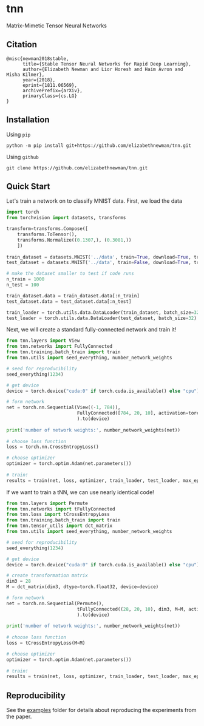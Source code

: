 # tnn
Matrix-Mimetic Tensor Neural Networks 

## Citation
```
@misc{newman2018stable,
      title={Stable Tensor Neural Networks for Rapid Deep Learning}, 
      author={Elizabeth Newman and Lior Horesh and Haim Avron and Misha Kilmer},
      year={2018},
      eprint={1811.06569},
      archivePrefix={arXiv},
      primaryClass={cs.LG}
}
```

## Installation

Using `pip`
```console
python -m pip install git+https://github.com/elizabethnewman/tnn.git
```

Using `github`
```console
git clone https://github.com/elizabethnewman/tnn.git
```

## Quick Start

Let's train a network on to classify MNIST data.  First, we load the data
```python
import torch
from torchvision import datasets, transforms

transform=transforms.Compose([
    transforms.ToTensor(),
    transforms.Normalize((0.1307,), (0.3081,))
    ])
    
train_dataset = datasets.MNIST('../data', train=True, download=True, transform=transform)
test_dataset = datasets.MNIST('../data', train=False, download=True, transform=transform)

# make the dataset smaller to test if code runs
n_train = 1000
n_test = 100

train_dataset.data = train_dataset.data[:n_train]
test_dataset.data = test_dataset.data[:n_test]

train_loader = torch.utils.data.DataLoader(train_dataset, batch_size=32)
test_loader = torch.utils.data.DataLoader(test_dataset, batch_size=32)
```

Next, we will create a standard fully-connected network and train it!
```python
from tnn.layers import View
from tnn.networks import FullyConnected
from tnn.training.batch_train import train
from tnn.utils import seed_everything, number_network_weights

# seed for reproducibility
seed_everything(1234)

# get device
device = torch.device("cuda:0" if torch.cuda.is_available() else "cpu")

# form network
net = torch.nn.Sequential(View((-1, 784)), 
                          FullyConnected([784, 20, 10], activation=torch.nn.Tanh())
                          ).to(device)
                          
print('number of network weights:', number_network_weights(net))                       
                          
# choose loss function
loss = torch.nn.CrossEntropyLoss()

# choose optimizer
optimizer = torch.optim.Adam(net.parameters())
                    
# train!
results = train(net, loss, optimizer, train_loader, test_loader, max_epochs=10, verbose=True, device=device)
```

If we want to train a tNN, we can use nearly identical code!
```python
from tnn.layers import Permute
from tnn.networks import tFullyConnected
from tnn.loss import tCrossEntropyLoss
from tnn.training.batch_train import train
from tnn.tensor_utils import dct_matrix
from tnn.utils import seed_everything, number_network_weights

# seed for reproducibility
seed_everything(1234)

# get device
device = torch.device("cuda:0" if torch.cuda.is_available() else "cpu")

# create transformation matrix
dim3 = 28
M = dct_matrix(dim3, dtype=torch.float32, device=device)

# form network
net = torch.nn.Sequential(Permute(), 
                          tFullyConnected((28, 20, 10), dim3, M=M, activation=torch.nn.Tanh())
                          ).to(device)
                          
print('number of network weights:', number_network_weights(net))                       
                          
# choose loss function
loss = tCrossEntropyLoss(M=M)

# choose optimizer
optimizer = torch.optim.Adam(net.parameters())
                    
# train!
results = train(net, loss, optimizer, train_loader, test_loader, max_epochs=10, verbose=True, device=device)
```

## Reproducibility

See the [examples](https://github.com/elizabethnewman/tnn/tree/main/examples) folder for details about reproducing the experiments from the paper.
